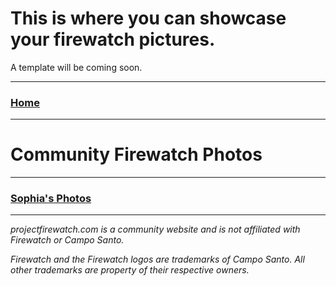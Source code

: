 # This is where you can showcase your firewatch pictures.

A template will be coming soon.

---

### [Home](/)

---

# Community Firewatch Photos

---

### [Sophia's Photos](/gallery/sophia)

---

*projectfirewatch.com is a community website and is not affiliated with Firewatch or Campo Santo.*

*Firewatch and the Firewatch logos are trademarks of Campo Santo. All other trademarks are property of their respective owners.*
